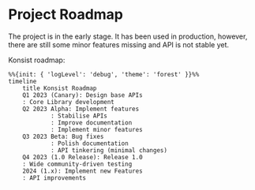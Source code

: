 # Project Roadmap

The project is in the early stage. It has been used in production, however, there are still some minor features missing and API is not stable yet.

Konsist roadmap:

```mermaid
%%{init: { 'logLevel': 'debug', 'theme': 'forest' }}%%
timeline
    title Konsist Roadmap
    Q1 2023 (Canary): Design base APIs
    : Core Library development
    Q2 2023 Alpha: Implement features
            : Stabilise APIs
            : Improve documentation
            : Implement minor features
    Q3 2023 Beta: Bug fixes
            : Polish documentation
            : API tinkering (minimal changes)
    Q4 2023 (1.0 Release): Release 1.0
    : Wide community-driven testing
    2024 (1.x): Implement new Features
    : API improvements 
```

